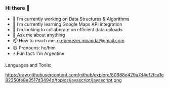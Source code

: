 ### Hi there 👋

- 🔭 I’m currently working on Data Structures & Algorithms
- 🌱 I’m currently learning Google Maps API integration
- 👯 I’m looking to collaborate on efficient data uploads
- 💬 Ask me about anything
- 📫 How to reach me: g.ebenezer.miranda@gmail.com
- 😄 Pronouns: he/him
- ⚡ Fun fact: I'm Argentine

Languages and Tools:

https://raw.githubusercontent.com/github/explore/80688e429a7d4ef2fca1e82350fe8e3517d3494d/topics/javascript/javascript.png
